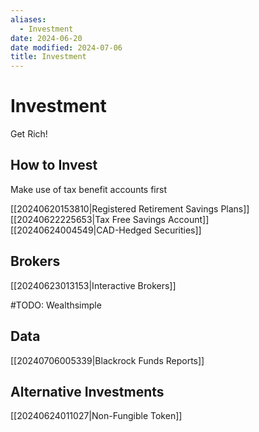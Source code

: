 ```yaml
---
aliases:
  - Investment
date: 2024-06-20
date modified: 2024-07-06
title: Investment
---
```


# Investment

Get Rich!

## How to Invest

Make use of tax benefit accounts first

[[20240620153810|Registered Retirement Savings Plans]]  
[[20240622225653|Tax Free Savings Account]]  
[[20240624004549|CAD-Hedged Securities]]

## Brokers

[[20240623013153|Interactive Brokers]]

#TODO: Wealthsimple

## Data

[[20240706005339|Blackrock Funds Reports]]

## Alternative Investments

[[20240624011027|Non-Fungible Token]]
